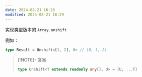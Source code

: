 ```yaml
---
date: 2024-08-21 16:28
modified: 2024-08-21 16:29
---
```


实现类型版本的 `Array.unshift`

例如：

```ts
type Result = Unshift<[1, 2], 0> // [0, 1, 2]
```

> [!NOTE]- 答案
> 
> ```ts
> type Unshift<T extends readonly any[], U> = [U, ...T]
> ```

